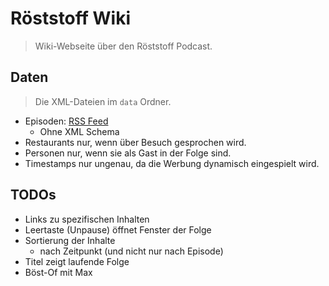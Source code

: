 # Röststoff Wiki
> Wiki-Webseite über den Röststoff Podcast.

## Daten
> Die XML-Dateien im `data` Ordner.
 
* Episoden: [RSS Feed](https://feeds.megaphone.fm/TWG3193347111)
    * Ohne XML Schema
* Restaurants nur, wenn über Besuch gesprochen wird.
* Personen nur, wenn sie als Gast in der Folge sind.
* Timestamps nur ungenau, da die Werbung dynamisch eingespielt wird.

## TODOs
* Links zu spezifischen Inhalten
* Leertaste (Unpause) öffnet Fenster der Folge
* Sortierung der Inhalte
    * nach Zeitpunkt (und nicht nur nach Episode)
* Titel zeigt laufende Folge
* Böst-Of mit Max